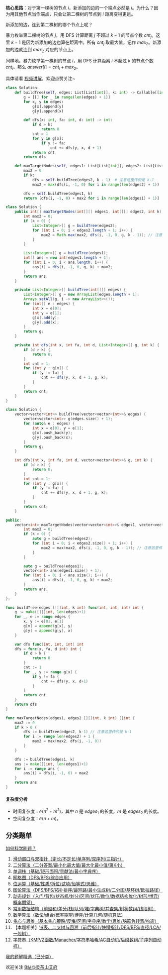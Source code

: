 **核心思路**：对于第一棵树的节点 $i$，新添加的边的一个端点必然是 $i$。为什么？因为用其他节点当作端点，只会让第二棵树的节点到 $i$ 距离变得更远。

新添加的边，连到第二棵树的哪个节点上呢？

暴力枚举第二棵树的节点 $j$，用 DFS 计算距离 $j$ 不超过 $k-1$ 的节点个数 $\textit{cnt}_j$。这里 $k-1$ 是因为新添加的边也算在距离中。所有 $\textit{cnt}_j$ 取最大值，记作 $\textit{max}_2$。新添加的边就连到 $\textit{max}_2$ 对应的节点上。

同样地，暴力枚举第一棵树的节点 $i$，用 DFS 计算距离 $i$ 不超过 $k$ 的节点个数 $\textit{cnt}_i$。那么 $\textit{answer}[i] = \textit{cnt}_i + \textit{max}_2$。

具体请看 [视频讲解](https://www.bilibili.com/video/BV1tAzoY1EUN/?t=16m03s)，欢迎点赞关注~

```py [sol-Python3]
class Solution:
    def buildTree(self, edges: List[List[int]], k: int) -> Callable[[int, int, int], int]:
        g = [[] for _ in range(len(edges) + 1)]
        for x, y in edges:
            g[x].append(y)
            g[y].append(x)

        def dfs(x: int, fa: int, d: int) -> int:
            if d > k:
                return 0
            cnt = 1
            for y in g[x]:
                if y != fa:
                    cnt += dfs(y, x, d + 1)
            return cnt
        return dfs

    def maxTargetNodes(self, edges1: List[List[int]], edges2: List[List[int]], k: int) -> List[int]:
        max2 = 0
        if k:
            dfs = self.buildTree(edges2, k - 1)  # 注意这里传的是 k-1
            max2 = max(dfs(i, -1, 0) for i in range(len(edges2) + 1))

        dfs = self.buildTree(edges1, k)
        return [dfs(i, -1, 0) + max2 for i in range(len(edges1) + 1)]
```

```java [sol-Java]
class Solution {
    public int[] maxTargetNodes(int[][] edges1, int[][] edges2, int k) {
        int max2 = 0;
        if (k > 0) {
            List<Integer>[] g = buildTree(edges2);
            for (int i = 0; i < edges2.length + 1; i++) {
                max2 = Math.max(max2, dfs(i, -1, 0, g, k - 1)); // 注意这里传的是 k-1
            }
        }

        List<Integer>[] g = buildTree(edges1);
        int[] ans = new int[edges1.length + 1];
        for (int i = 0; i < ans.length; i++) {
            ans[i] = dfs(i, -1, 0, g, k) + max2;
        }
        return ans;
    }

    private List<Integer>[] buildTree(int[][] edges) {
        List<Integer>[] g = new ArrayList[edges.length + 1];
        Arrays.setAll(g, i -> new ArrayList<>());
        for (int[] e : edges) {
            int x = e[0];
            int y = e[1];
            g[x].add(y);
            g[y].add(x);
        }
        return g;
    }

    private int dfs(int x, int fa, int d, List<Integer>[] g, int k) {
        if (d > k) {
            return 0;
        }
        int cnt = 1;
        for (int y : g[x]) {
            if (y != fa) {
                cnt += dfs(y, x, d + 1, g, k);
            }
        }
        return cnt;
    }
}
```

```cpp [sol-C++]
class Solution {
    vector<vector<int>> buildTree(vector<vector<int>>& edges) {
        vector<vector<int>> g(edges.size() + 1);
        for (auto& e : edges) {
            int x = e[0], y = e[1];
            g[x].push_back(y);
            g[y].push_back(x);
        }
        return g;
    }

    int dfs(int x, int fa, int d, vector<vector<int>>& g, int k) {
        if (d > k) {
            return 0;
        }
        int cnt = 1;
        for (int y : g[x]) {
            if (y != fa) {
                cnt += dfs(y, x, d + 1, g, k);
            }
        }
        return cnt;
    }

public:
    vector<int> maxTargetNodes(vector<vector<int>>& edges1, vector<vector<int>>& edges2, int k) {
        int max2 = 0;
        if (k > 0) {
            auto g = buildTree(edges2);
            for (int i = 0; i < edges2.size() + 1; i++) {
                max2 = max(max2, dfs(i, -1, 0, g, k - 1)); // 注意这里传的是 k-1
            }
        }

        auto g = buildTree(edges1);
        vector<int> ans(edges1.size() + 1);
        for (int i = 0; i < ans.size(); i++) {
            ans[i] = dfs(i, -1, 0, g, k) + max2;
        }
        return ans;
    }
};
```

```go [sol-Go]
func buildTree(edges [][]int, k int) func(int, int, int) int {
	g := make([][]int, len(edges)+1)
	for _, e := range edges {
		x, y := e[0], e[1]
		g[x] = append(g[x], y)
		g[y] = append(g[y], x)
	}

	var dfs func(int, int, int) int
	dfs = func(x, fa, d int) int {
		if d > k {
			return 0
		}
		cnt := 1
		for _, y := range g[x] {
			if y != fa {
				cnt += dfs(y, x, d+1)
			}
		}
		return cnt
	}
	return dfs
}

func maxTargetNodes(edges1, edges2 [][]int, k int) []int {
	max2 := 0
	if k > 0 {
		dfs := buildTree(edges2, k-1) // 注意这里传的是 k-1
		for i := range len(edges2) + 1 {
			max2 = max(max2, dfs(i, -1, 0))
		}
	}

	dfs := buildTree(edges1, k)
	ans := make([]int, len(edges1)+1)
	for i := range ans {
		ans[i] = dfs(i, -1, 0) + max2
	}
	return ans
}
```

#### 复杂度分析

- 时间复杂度：$\mathcal{O}(n^2+m^2)$，其中 $n$ 是 $\textit{edges}_1$ 的长度，$m$ 是 $\textit{edges}_2$ 的长度。
- 空间复杂度：$\mathcal{O}(n+m)$。

## 分类题单

[如何科学刷题？](https://leetcode.cn/circle/discuss/RvFUtj/)

1. [滑动窗口与双指针（定长/不定长/单序列/双序列/三指针）](https://leetcode.cn/circle/discuss/0viNMK/)
2. [二分算法（二分答案/最小化最大值/最大化最小值/第K小）](https://leetcode.cn/circle/discuss/SqopEo/)
3. [单调栈（基础/矩形面积/贡献法/最小字典序）](https://leetcode.cn/circle/discuss/9oZFK9/)
4. [网格图（DFS/BFS/综合应用）](https://leetcode.cn/circle/discuss/YiXPXW/)
5. [位运算（基础/性质/拆位/试填/恒等式/思维）](https://leetcode.cn/circle/discuss/dHn9Vk/)
6. [图论算法（DFS/BFS/拓扑排序/最短路/最小生成树/二分图/基环树/欧拉路径）](https://leetcode.cn/circle/discuss/01LUak/)
7. [动态规划（入门/背包/状态机/划分/区间/状压/数位/数据结构优化/树形/博弈/概率期望）](https://leetcode.cn/circle/discuss/tXLS3i/)
8. [常用数据结构（前缀和/差分/栈/队列/堆/字典树/并查集/树状数组/线段树）](https://leetcode.cn/circle/discuss/mOr1u6/)
9. [数学算法（数论/组合/概率期望/博弈/计算几何/随机算法）](https://leetcode.cn/circle/discuss/IYT3ss/)
10. [贪心与思维（基本贪心策略/反悔/区间/字典序/数学/思维/脑筋急转弯/构造）](https://leetcode.cn/circle/discuss/g6KTKL/)
11. 【本题相关】[链表、二叉树与回溯（前后指针/快慢指针/DFS/BFS/直径/LCA/一般树）](https://leetcode.cn/circle/discuss/K0n2gO/)
12. [字符串（KMP/Z函数/Manacher/字符串哈希/AC自动机/后缀数组/子序列自动机）](https://leetcode.cn/circle/discuss/SJFwQI/)

[我的题解精选（已分类）](https://github.com/EndlessCheng/codeforces-go/blob/master/leetcode/SOLUTIONS.md)

欢迎关注 [B站@灵茶山艾府](https://space.bilibili.com/206214)
